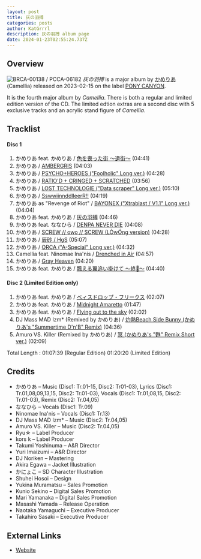 ```yaml
---
layout: post
title: 灰の羽搏
categories: posts
author: KatGrrrl
description: 灰の羽搏 album page
date: 2024-01-23T02:55:24.737Z
---
```


## Overview

![BRCA-00138 / PCCA-06182](https://cdn.camellia.wiki/images/camellia/albums/BRCA-00138.jpg)
*灰の羽搏* is a major album by [かめりあ](/camellia) (Camellia) released on 2023-02-15 on the label [PONY CANYON](#).

It is the fourth major album by *Camellia*. There is both a regular and limited edition version of the CD. The limited edtion extras are a second disc with 5 exclusive tracks and an acrylic stand figure of *Camellia*.

## Tracklist

#### Disc 1

1. かめりあ feat. かめりあ / [色を喪った街 ～遺街～](#) (04:41)
2. かめりあ / [AMBERGRIS](#) (04:03)
3. かめりあ / [PSYCHO+HEROES ("Foolholic" Long ver.)](#) (04:28)
4. かめりあ / [RATIO'D + CRINGED + SCRATCHED](#) (03:56)
5. かめりあ / [LOST TECHNOLOGIE ("Data scraper" Long ver.)](#) (05:10)
6. かめりあ / [SswwiinnddlleerR!!](#) (04:19)
7. かめりあ as "Revenge of Riot" / [BAYONEX ("Xtrablast / V1.1" Long ver.)](#) (04:04)
8. かめりあ feat. かめりあ / [灰の羽搏](#) (04:46)
9. かめりあ feat. ななひら / [DENPA NEVER DIE](#) (04:08)
10. かめりあ / [SCREW // owo // SCREW (LÒwÓng version)](#) (04:28)
11. かめりあ / [辰砂 / HgS](#) (05:07)
12. かめりあ / [ORCA ("A-Special" Long ver.)](#) (04:32)
13. Camellia feat. Ninomae Ina'nis / [Drenched in Air](#) (04:57)
14. かめりあ / [Gray Heaven](#) (04:20)
15. かめりあ feat. かめりあ / [飄える翼追い掛けて ～終𫍄～](#) (04:40)

#### Disc 2 (Limited Edition only)

1. かめりあ feat. かめりあ / [ベィスドロップ・フリークス](#) (02:07)
2. かめりあ feat. かめりあ / [Midnight Amaretto](#) (01:47)
3. かめりあ feat. かめりあ / [Flying out to the sky](#) (02:02)
4. DJ Mass MAD Izm* (Remixed by かめりあ) / [灼熱Beach Side Bunny (かめりあ's "Summertime D'n'B" Remix)](#) (04:36)
5. Amuro VS. Killer (Remixed by かめりあ) / [冥 (かめりあ's "甦" Remix Short ver.)](#) (02:09)

Total Length : 01:07:39 (Regular Edition)
               01:20:20 (Limited Edition)

## Credits

* かめりあ – Music (Disc1: Tr.01-15, Disc2: Tr01-03), Lyrics (Disc1: Tr.01,08,09,13,15, Disc2: Tr.01-03), Vocals (Disc1: Tr.01,08,15, Disc2: Tr.01-03), Remix (Disc2: Tr.04,05)
* ななひら – Vocals (Disc1: Tr.09)
* Ninomae Ina'nis – Vocals (Disc1: Tr.13)
* DJ Mass MAD Izm* – Music (Disc2: Tr.04,05)
* Amuro VS. Killer – Music (Disc2: Tr.04,05)
* Ryu☆ – Label Producer
* kors k – Label Producer
* Takumi Yoshinuma – A&R Director
* Yuri Imaizumi – A&R Director
* DJ Noriken – Mastering
* Akira Egawa – Jacket Illustration
* かにょこ – SD Character Illustration
* Shuhei Hosoi – Design
* Yukina Muramatsu – Sales Promotion
* Kunio Sekino – Digital Sales Promotion
* Mari Yamanaka – Digital Sales Promotion
* Masashi Yamada – Release Operation
* Naotaka Yamaguchi – Executive Producer
* Takahiro Sasaki – Executive Producer

## External Links

* [Website](http://camellia-4th.edp-edp.com/)
